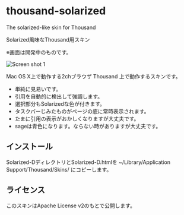 thousand-solarized
==================

The solarized-like skin for Thousand

Solarized風味なThousand用スキン

※画面は開発中のものです。

![Screen shot 1](https://raw.github.com/Windymelt/thousand-solarized/screenshots/screenshot1.png?raw=true "shot")

Mac OS X上で動作する2chブラウザ Thousand 上で動作するスキンです。

* 単純に見易いです。
* 引用を自動的に検出して強調します。
* 選択部分もSolarizedな色が付きます。
* タスクバーじみたものがページの底に常時表示されます。
* たまに引用の表示がおかしくなりますが大丈夫です。
* sageは青色になります。ならない時がありますが大丈夫です。

インストール
------------

Solarized-DディレクトリとSolarized-D.htmlを ~/Library/Application Support/Thousand/Skins/ にコピーします。

ライセンス
----------

このスキンはApache License v2のもとで公開します。
